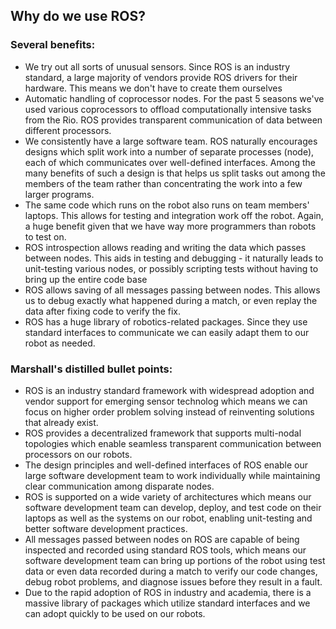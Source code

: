 ## Why do we use ROS?

### Several benefits:
- We try out all sorts of unusual sensors. Since ROS is an industry standard, a large majority of vendors provide ROS drivers for their hardware. This means we don't have to create them ourselves
- Automatic handling of coprocessor nodes. For the past 5 seasons we've used various coprocessors to offload computationally intensive tasks from the Rio. ROS provides transparent communication of data between different processors.
- We consistently have a large software team. ROS naturally encourages designs which split work into a number of separate processes (node), each of which communicates over well-defined interfaces. Among the many benefits of such a design is that helps us split tasks out among the members of the team rather than concentrating the work into a few larger programs.
- The same code which runs on the robot also runs on team members' laptops. This allows for testing and integration work off the robot. Again, a huge benefit given that we have way more programmers than robots to test on.
- ROS introspection allows reading and writing the data which passes between nodes. This aids in testing and debugging - it naturally leads to unit-testing various nodes, or possibly scripting tests without having to bring up the entire code base
- ROS allows saving of all messages passing between nodes. This allows us to debug exactly what happened during a match, or even replay the data after fixing code to verify the fix.
- ROS has a huge library of robotics-related packages. Since they use standard interfaces to communicate we can easily adapt them to our robot as needed.

### Marshall's distilled bullet points:
- ROS is an industry standard framework with widespread adoption and vendor support for emerging sensor technolog which means we can focus on higher order problem solving instead of reinventing solutions that already exist.
- ROS provides a decentralized framework that supports multi-nodal topologies which enable seamless transparent communication between processors on our robots.
- The design principles and well-defined interfaces of ROS enable our large software development team to work individually while maintaining clear communication among disparate nodes.
- ROS is supported on a wide variety of architectures which means our software development team can develop, deploy, and test code on their laptops as well as the systems on our robot, enabling unit-testing and better software development practices.
- All messages passed between nodes on ROS are capable of being inspected and recorded using standard ROS tools, which means our software development team can bring up portions of the robot using test data or even data recorded during a match to verify our code changes, debug robot problems, and diagnose issues before they result in a fault.
- Due to the rapid adoption of ROS in industry and academia, there is a massive library of packages which utilize standard interfaces and we can adopt quickly to be used on our robots.
